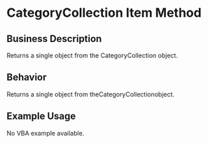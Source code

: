 # CategoryCollection Item Method

## Business Description
Returns a single object from the CategoryCollection object.

## Behavior
Returns a single object from theCategoryCollectionobject.

## Example Usage
No VBA example available.